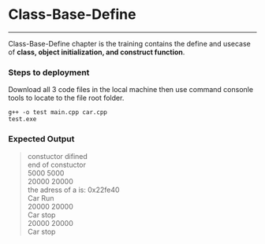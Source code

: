 # Class-Base-Define #
---------------------------------------
Class-Base-Define chapter is the training contains the define and usecase of **class, object initialization, and construct function**.

### Steps to deployment ###
Download all 3 code files in the local machine then use command consonle tools to locate to the file root folder. 

`g++ -o test main.cpp car.cpp`</br>
`test.exe`

### Expected Output ###
>  constuctor difined</br>
>  end of constuctor</br>
> 5000 5000</br>
> 20000 20000</br>
> the adress of a is: 0x22fe40</br>
> Car Run</br>
> 20000 20000</br>
> Car stop</br>
> 20000 20000</br>
> Car stop
